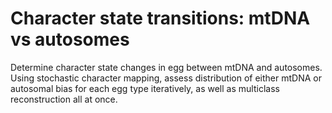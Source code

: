 # Character state transitions: mtDNA vs autosomes

Determine character state changes in egg between mtDNA and autosomes. Using stochastic character mapping, assess distribution of either mtDNA or autosomal bias for each egg type iteratively, as well as multiclass reconstruction all at once. 

